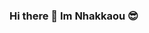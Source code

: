 ### Hi there 👋 Im Nhakkaou 😎

<!--
**nhakkaou/nhakkaou** is a ✨ _special_ ✨ repository because its `README.md` (this file) appears on your GitHub profile.

Here are some ideas to get you started:
<p>
  <img alt="React" src="https://www.google.com/url?sa=i&url=https%3A%2F%2Fcommons.wikimedia.org%2Fwiki%2FFile%3AReact-icon.svg&psig=AOvVaw1aM9vgC1G2AwPUo3nFWBVg&ust=1608826345058000&source=images&cd=vfe&ved=0CAIQjRxqFwoTCODLs6m_5O0CFQAAAAAdAAAAABAD" />
</p>
- 🔭 I’m currently working on ...
- 🌱 I’m currently learning ...
- 👯 I’m looking to collaborate on ...
- 🤔 I’m looking for help with ...
- 💬 Ask me about ...
- 📫 How to reach me: ...
- 😄 Pronouns: ...
- ⚡ Fun fact: ...
-->
